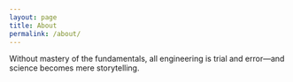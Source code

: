 ```yaml
---
layout: page
title: About
permalink: /about/
---
```


Without mastery of the fundamentals, all engineering is trial and error—and science becomes mere storytelling.
